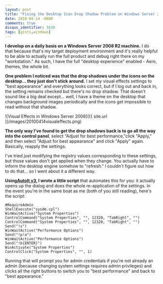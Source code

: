 ```yaml
---
layout: post
title: "Fixing the Desktop Icon Drop Shadow Problem on Windows Server 2008"
date: 2010-04-14 -0800
comments: true
disqus_identifier: 1630
tags: [gists,windows]
---
```

**I develop on a daily basis on a Windows Server 2008 R2 machine.** I do
that because that's my target deployment environment and it's really
helpful to be able to actually run the full product and debug right
there on my "workstation." As such, I have the full "desktop experience"
enabled - Aero, themes, the whole bit.

**One problem I noticed was that the drop shadows under the icons on the desktop... they just don't stick around.** I set my visual effects settings to "best appearance" and everything looks correct, but if I log out and back in, the setting remains checked but there's no drop shadow. That doesn't sound like a big deal except... well, I have a theme on the desktop that changes background images periodically and the icons get impossible to read without that shadow.

![Visual Effects in Windows Server 2008]({{ site.url }}/images/20100414visualeffects.png)

**The only way I've found to get the drop shadows back is to go all the way into the control panel**, select "Adjust for best performance,"click "Apply," and then select "Adjust for best appearance" and click "Apply" again. Basically, reapply the settings.

I've tried just modifying the registry values corresponding to these settings, but those values don't get applied when they change. You actually have to inform the desktop engine somehow to "refresh." I couldn't figure out how to do that... so I went about it a different way.

**Using**[**AutoIt v3**](http://www.autoitscript.com)**, I wrote a little script** that automates this for you: it actually opens up the dialog and does the whole re-application of the settings. In the event you're in the same boat as me (both of you still reading), here's the script:

```
#RequireAdmin
ShellExecute("sysdm.cpl")
WinWaitActive("System Properties")
ControlCommand("System Properties", "", 12320, "TabRight", "")
ControlCommand("System Properties", "", 12320, "TabRight", "")
Send("!s")
WinWaitActive("Performance Options")
Send("!p!a")
WinWaitActive("Performance Options")
Send("!b{ENTER}")
WinActivate("System Properties")
ControlClick("System Properties", "", 1)
```

Running that will prompt you for admin credentials if you're not already an admin (because changing system settings requires admin privileges) and clicks all the right buttons to switch you to "best performance" and back to "best appearance."

